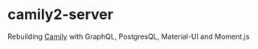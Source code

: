 # camily2-server
Rebuilding [Camily](https://github.com/renehasert/camily-server) with GraphQL, PostgresQL, Material-UI and Moment.js
